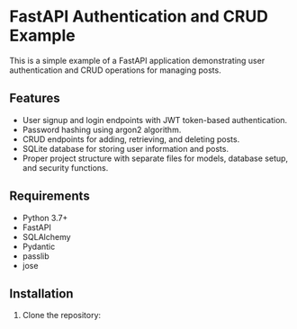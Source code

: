 # FastAPI Authentication and CRUD Example

This is a simple example of a FastAPI application demonstrating user authentication and CRUD operations for managing posts.

## Features

- User signup and login endpoints with JWT token-based authentication.
- Password hashing using argon2 algorithm.
- CRUD endpoints for adding, retrieving, and deleting posts.
- SQLite database for storing user information and posts.
- Proper project structure with separate files for models, database setup, and security functions.

## Requirements

- Python 3.7+
- FastAPI
- SQLAlchemy
- Pydantic
- passlib
- jose

## Installation

1. Clone the repository:

```bash
